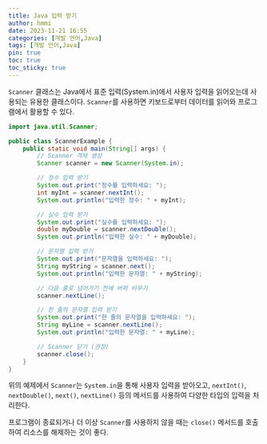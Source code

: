 ```yaml
---
title: Java 입력 받기
author: hmmi
date: 2023-11-21 16:55
categories: [개발 언어,Java]
tags: [개발 언어,Java]
pin: true
toc: true
toc_sticky: true
---
```


`Scanner` 클래스는 Java에서 표준 입력(System.in)에서 사용자 입력을 읽어오는데 사용되는 유용한 클래스이다. `Scanner`를 사용하면 키보드로부터 데이터를 읽어와 프로그램에서 활용할 수 있다.

```java
import java.util.Scanner;

public class ScannerExample {
    public static void main(String[] args) {
        // Scanner 객체 생성
        Scanner scanner = new Scanner(System.in);

        // 정수 입력 받기
        System.out.print("정수를 입력하세요: ");
        int myInt = scanner.nextInt();
        System.out.println("입력한 정수: " + myInt);

        // 실수 입력 받기
        System.out.print("실수를 입력하세요: ");
        double myDouble = scanner.nextDouble();
        System.out.println("입력한 실수: " + myDouble);

        // 문자열 입력 받기
        System.out.print("문자열을 입력하세요: ");
        String myString = scanner.next();
        System.out.println("입력한 문자열: " + myString);

        // 다음 줄로 넘어가기 전에 버퍼 비우기
        scanner.nextLine();

        // 한 줄의 문자열 입력 받기
        System.out.print("한 줄의 문자열을 입력하세요: ");
        String myLine = scanner.nextLine();
        System.out.println("입력한 문자열: " + myLine);

        // Scanner 닫기 (권장)
        scanner.close();
    }
}
```

위의 예제에서 `Scanner`는 `System.in`을 통해 사용자 입력을 받아오고, `nextInt()`, `nextDouble()`, `next()`, `nextLine()` 등의 메서드를 사용하여 다양한 타입의 입력을 처리한다.

프로그램이 종료되거나 더 이상 `Scanner`를 사용하지 않을 때는 `close()` 메서드를 호출하여 리소스를 해제하는 것이 좋다.
